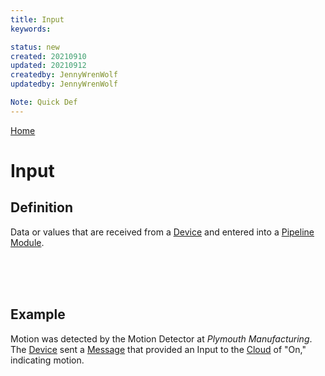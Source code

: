 ```yaml
---
title: Input
keywords: 

status: new
created: 20210910
updated: 20210912
createdby: JennyWrenWolf
updatedby: JennyWrenWolf

Note: Quick Def
---
```

[Home](../Index.md)

# Input
## Definition
Data or values that are received from a [Device](./Glosssary/Device.md) and entered into a [Pipeline Module](./Glossary/PipelineModule.md).

<br>
<br>
<br>

## Example
Motion was detected by the Motion Detector at *Plymouth Manufacturing*.  The [Device](./Glossary/Device.md) sent a [Message](./Device/Message.md) that provided an Input to the [Cloud](./Glossary/Cloud.md) of "On," indicating motion.
